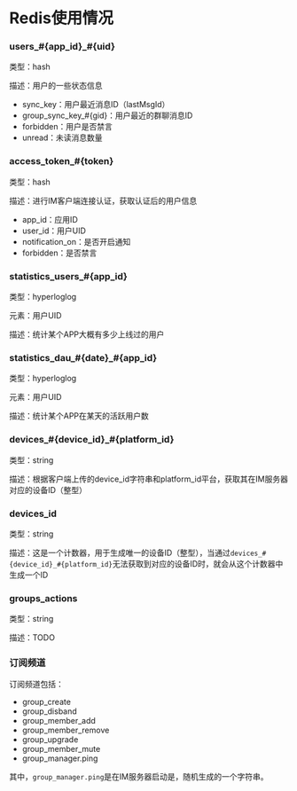 # Redis使用情况

### users\_\#\{app\_id\}\_\#\{uid\}

类型：hash

描述：用户的一些状态信息

- sync\_key：用户最近消息ID（lastMsgId）
- group\_sync\_key\_\#\{gid\}：用户最近的群聊消息ID
- forbidden：用户是否禁言
- unread：未读消息数量

### access\_token\_\#\{token\}

类型：hash

描述：进行IM客户端连接认证，获取认证后的用户信息

- app\_id：应用ID
- user\_id：用户UID
- notification\_on：是否开启通知
- forbidden：是否禁言

### statistics\_users\_\#\{app\_id\}

类型：hyperloglog

元素：用户UID

描述：统计某个APP大概有多少上线过的用户

### statistics\_dau\_\#\{date\}\_\#\{app\_id\}

类型：hyperloglog

元素：用户UID

描述：统计某个APP在某天的活跃用户数

### devices\_\#\{device\_id\}\_\#\{platform\_id\}

类型：string

描述：根据客户端上传的device\_id字符串和platform\_id平台，获取其在IM服务器对应的设备ID（整型）

### devices\_id

类型：string

描述：这是一个计数器，用于生成唯一的设备ID（整型），当通过`devices_#{device_id}_#{platform_id}`无法获取到对应的设备ID时，就会从这个计数器中生成一个ID

### groups\_actions

类型：string

描述：TODO

### 订阅频道

订阅频道包括：

- group_create
- group_disband
- group_member_add
- group_member_remove
- group_upgrade
- group_member_mute
- group_manager.ping

其中，`group_manager.ping`是在IM服务器启动是，随机生成的一个字符串。